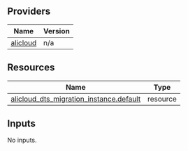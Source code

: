 <!-- BEGIN_TF_DOCS -->
## Providers

| Name | Version |
|------|---------|
| <a name="provider_alicloud"></a> [alicloud](#provider\_alicloud) | n/a |

## Resources

| Name | Type |
|------|------|
| [alicloud_dts_migration_instance.default](https://registry.terraform.io/providers/hashicorp/alicloud/latest/docs/resources/dts_migration_instance) | resource |

## Inputs

No inputs.
<!-- END_TF_DOCS -->    